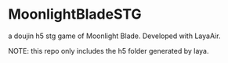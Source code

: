# MoonlightBladeSTG
a doujin h5 stg game of Moonlight Blade. Developed with LayaAir. 

NOTE: this repo only includes the h5 folder generated by laya.
